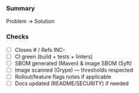 ### Summary
Problem → Solution

### Checks
- [ ] Closes #<issue> / Refs INC-<id>
- [ ] CI green (build + tests + linters)
- [ ] SBOM generated (Maven) & image SBOM (Syft)
- [ ] Image scanned (Grype) — thresholds respected
- [ ] Rollout/feature flags notes if applicable
- [ ] Docs updated (README/SECURITY) if needed